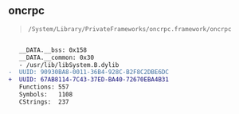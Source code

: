 ## oncrpc

> `/System/Library/PrivateFrameworks/oncrpc.framework/oncrpc`

```diff

   __DATA.__bss: 0x158
   __DATA.__common: 0x30
   - /usr/lib/libSystem.B.dylib
-  UUID: 90930BA8-0011-36B4-928C-B2F8C2DBE6DC
+  UUID: 67AB8114-7C43-37ED-BA40-72670EBA4B31
   Functions: 557
   Symbols:   1108
   CStrings:  237

```
